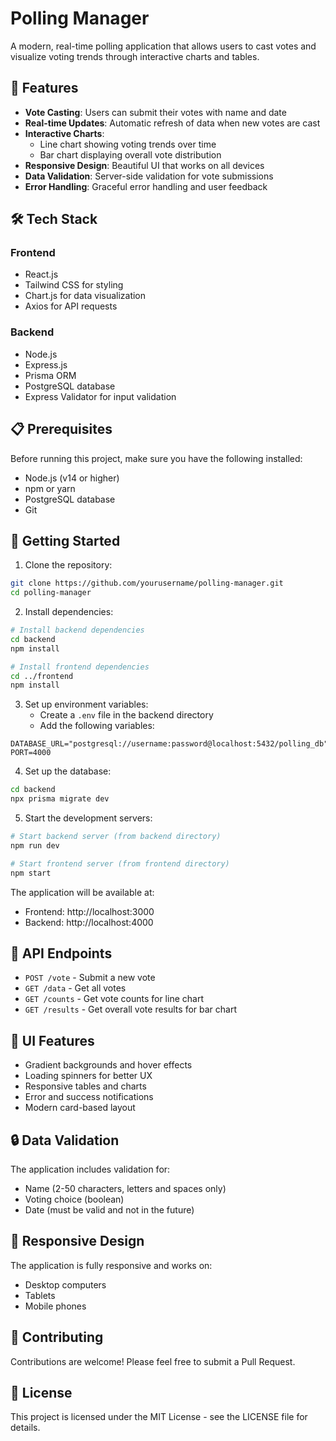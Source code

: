 # Polling Manager

A modern, real-time polling application that allows users to cast votes and visualize voting trends through interactive charts and tables.

## 🌟 Features

- **Vote Casting**: Users can submit their votes with name and date
- **Real-time Updates**: Automatic refresh of data when new votes are cast
- **Interactive Charts**:
  - Line chart showing voting trends over time
  - Bar chart displaying overall vote distribution
- **Responsive Design**: Beautiful UI that works on all devices
- **Data Validation**: Server-side validation for vote submissions
- **Error Handling**: Graceful error handling and user feedback

## 🛠️ Tech Stack

### Frontend
- React.js
- Tailwind CSS for styling
- Chart.js for data visualization
- Axios for API requests

### Backend
- Node.js
- Express.js
- Prisma ORM
- PostgreSQL database
- Express Validator for input validation

## 📋 Prerequisites

Before running this project, make sure you have the following installed:

- Node.js (v14 or higher)
- npm or yarn
- PostgreSQL database
- Git

## 🚀 Getting Started

1. Clone the repository:
```bash
git clone https://github.com/yourusername/polling-manager.git
cd polling-manager
```

2. Install dependencies:
```bash
# Install backend dependencies
cd backend
npm install

# Install frontend dependencies
cd ../frontend
npm install
```

3. Set up environment variables:
   - Create a `.env` file in the backend directory
   - Add the following variables:
```
DATABASE_URL="postgresql://username:password@localhost:5432/polling_db"
PORT=4000
```

4. Set up the database:
```bash
cd backend
npx prisma migrate dev
```

5. Start the development servers:
```bash
# Start backend server (from backend directory)
npm run dev

# Start frontend server (from frontend directory)
npm start
```

The application will be available at:
- Frontend: http://localhost:3000
- Backend: http://localhost:4000

## 📝 API Endpoints

- `POST /vote` - Submit a new vote
- `GET /data` - Get all votes
- `GET /counts` - Get vote counts for line chart
- `GET /results` - Get overall vote results for bar chart

## 🎨 UI Features

- Gradient backgrounds and hover effects
- Loading spinners for better UX
- Responsive tables and charts
- Error and success notifications
- Modern card-based layout

## 🔒 Data Validation

The application includes validation for:
- Name (2-50 characters, letters and spaces only)
- Voting choice (boolean)
- Date (must be valid and not in the future)

## 📱 Responsive Design

The application is fully responsive and works on:
- Desktop computers
- Tablets
- Mobile phones

## 🤝 Contributing

Contributions are welcome! Please feel free to submit a Pull Request.

## 📄 License

This project is licensed under the MIT License - see the LICENSE file for details.
